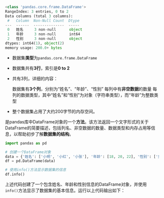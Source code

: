 ```python
<class 'pandas.core.frame.DataFrame'>
RangeIndex: 3 entries, 0 to 2
Data columns (total 3 columns):
 #   Column  Non-Null Count  Dtype 
---  ------  --------------  ----- 
 0   姓名     3 non-null      object
 1   年龄     3 non-null      int64 
 2   性别     3 non-null      object
dtypes: int64(1), object(2)
memory usage: 200.0+ bytes
```

- 数据集**类型**为`pandas.core.frame.DataFrame`
- 数据集共有**3行**，索引是**0 to 2**

- 共有3列，详细的内容：

	数据集有**3个列**，分别为“姓名”、“年龄”、“性别”
	每列中有**非空数据**的数量
	每列的数据类型，其中“姓名”和“性别”为对象（字符串类型），而“年龄”为整数类型

- 整个数据集占用了大约200字节的内存空间。

是pandas库中DataFrame对象的一个**方法**。该方法返回一个文字形式的关于DataFrame的简要描述，包括列名、非空数据的数量、数据类型和内存占用等信息，以帮助初步了解**数据集的结构**。


```python
import pandas as pd

# 创建一个DataFrame对象
data = {'姓名': ['小明', '小红', '小张'], '年龄': [18, 20, 22], '性别': ['男', '女', '男']}
df = pd.DataFrame(data)

# 使用info()方法显示数据集的信息
df.info()
```

上述代码创建了一个包含姓名、年龄和性别信息的DataFrame对象，并使用`info()`方法显示了数据集的基本信息。运行以上代码输出如下：


